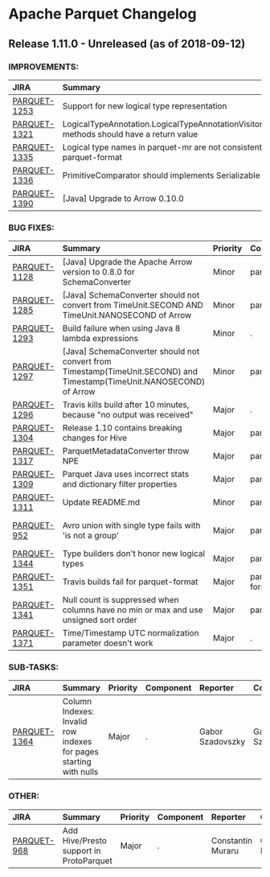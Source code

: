 
<!---
# Licensed to the Apache Software Foundation (ASF) under one
# or more contributor license agreements.  See the NOTICE file
# distributed with this work for additional information
# regarding copyright ownership.  The ASF licenses this file
# to you under the Apache License, Version 2.0 (the
# "License"); you may not use this file except in compliance
# with the License.  You may obtain a copy of the License at
#
#     http://www.apache.org/licenses/LICENSE-2.0
#
# Unless required by applicable law or agreed to in writing, software
# distributed under the License is distributed on an "AS IS" BASIS,
# WITHOUT WARRANTIES OR CONDITIONS OF ANY KIND, either express or implied.
# See the License for the specific language governing permissions and
# limitations under the License.
-->
# Apache Parquet Changelog

## Release 1.11.0 - Unreleased (as of 2018-09-12)



### IMPROVEMENTS:

| JIRA | Summary | Priority | Component | Reporter | Contributor |
|:---- |:---- | :--- |:---- |:---- |:---- |
| [PARQUET-1253](https://issues.apache.org/jira/browse/PARQUET-1253) | Support for new logical type representation |  Major | parquet-mr | Nandor Kollar | Nandor Kollar |
| [PARQUET-1321](https://issues.apache.org/jira/browse/PARQUET-1321) | LogicalTypeAnnotation.LogicalTypeAnnotationVisitor#visit methods should have a return value |  Major | parquet-mr | Nandor Kollar | Nandor Kollar |
| [PARQUET-1335](https://issues.apache.org/jira/browse/PARQUET-1335) | Logical type names in parquet-mr are not consistent with parquet-format |  Minor | parquet-mr | Nandor Kollar | Nandor Kollar |
| [PARQUET-1336](https://issues.apache.org/jira/browse/PARQUET-1336) | PrimitiveComparator should implements Serializable |  Major | parquet-mr | Yuming Wang | Yuming Wang |
| [PARQUET-1390](https://issues.apache.org/jira/browse/PARQUET-1390) | [Java] Upgrade to Arrow 0.10.0 |  Minor | parquet-mr | Andy Grove | Andy Grove |


### BUG FIXES:

| JIRA | Summary | Priority | Component | Reporter | Contributor |
|:---- |:---- | :--- |:---- |:---- |:---- |
| [PARQUET-1128](https://issues.apache.org/jira/browse/PARQUET-1128) | [Java] Upgrade the Apache Arrow version to 0.8.0 for SchemaConverter |  Minor | parquet-mr | Masayuki Takahashi | Masayuki Takahashi |
| [PARQUET-1285](https://issues.apache.org/jira/browse/PARQUET-1285) | [Java] SchemaConverter should not convert from TimeUnit.SECOND AND TimeUnit.NANOSECOND of Arrow |  Minor | parquet-mr | Masayuki Takahashi | Masayuki Takahashi |
| [PARQUET-1293](https://issues.apache.org/jira/browse/PARQUET-1293) | Build failure when using Java 8 lambda expressions |  Minor | . | Nandor Kollar | Nandor Kollar |
| [PARQUET-1297](https://issues.apache.org/jira/browse/PARQUET-1297) | [Java] SchemaConverter should not convert from Timestamp(TimeUnit.SECOND) and Timestamp(TimeUnit.NANOSECOND) of Arrow |  Minor | parquet-mr | Masayuki Takahashi | Masayuki Takahashi |
| [PARQUET-1296](https://issues.apache.org/jira/browse/PARQUET-1296) | Travis kills build after 10 minutes, because "no output was received" |  Major | . | Nandor Kollar | Nandor Kollar |
| [PARQUET-1304](https://issues.apache.org/jira/browse/PARQUET-1304) | Release 1.10 contains breaking changes for Hive |  Major | parquet-mr | Zoltan Ivanfi | Gabor Szadovszky |
| [PARQUET-1317](https://issues.apache.org/jira/browse/PARQUET-1317) | ParquetMetadataConverter throw NPE |  Major | parquet-mr | Yuming Wang | Yuming Wang |
| [PARQUET-1309](https://issues.apache.org/jira/browse/PARQUET-1309) | Parquet Java uses incorrect stats and dictionary filter properties |  Major | parquet-mr | Ryan Blue | Gabor Szadovszky |
| [PARQUET-1311](https://issues.apache.org/jira/browse/PARQUET-1311) | Update README.md |  Minor | parquet-mr | Nandor Kollar | Nandor Kollar |
| [PARQUET-952](https://issues.apache.org/jira/browse/PARQUET-952) | Avro union with single type fails with 'is not a group' |  Major | parquet-mr | Jarek Jarcec Cecho | Nandor Kollar |
| [PARQUET-1344](https://issues.apache.org/jira/browse/PARQUET-1344) | Type builders don't honor new logical types |  Major | parquet-mr | Nandor Kollar | Nandor Kollar |
| [PARQUET-1351](https://issues.apache.org/jira/browse/PARQUET-1351) | Travis builds fail for parquet-format |  Major | parquet-format | Nandor Kollar | Nandor Kollar |
| [PARQUET-1341](https://issues.apache.org/jira/browse/PARQUET-1341) | Null count is suppressed when columns have no min or max and use unsigned sort order |  Major | parquet-mr | Ryan Blue | Ryan Blue |
| [PARQUET-1371](https://issues.apache.org/jira/browse/PARQUET-1371) | Time/Timestamp UTC normalization parameter doesn't work |  Major | . | Nandor Kollar | Nandor Kollar |


### SUB-TASKS:

| JIRA | Summary | Priority | Component | Reporter | Contributor |
|:---- |:---- | :--- |:---- |:---- |:---- |
| [PARQUET-1364](https://issues.apache.org/jira/browse/PARQUET-1364) | Column Indexes: Invalid row indexes for pages starting with nulls |  Major | . | Gabor Szadovszky | Gabor Szadovszky |


### OTHER:

| JIRA | Summary | Priority | Component | Reporter | Contributor |
|:---- |:---- | :--- |:---- |:---- |:---- |
| [PARQUET-968](https://issues.apache.org/jira/browse/PARQUET-968) | Add Hive/Presto support in ProtoParquet |  Major | . | Constantin Muraru | Constantin Muraru |


